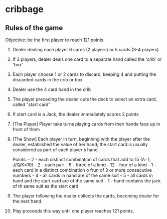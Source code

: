 # cribbage

## Rules of the game 

Objective: be the first player to reach 121 points 

1. Dealer dealing each player 6 cards (2 players) or 5 cards (3-4 players)
2. If 3 players, dealer deals one card to a separate hand called the 'crib' or 'box'
3. Each player choose 1 or 2 cards to discard, keeping 4 and putting the discarded cards in the crib or box
4. Dealer use the 4 card hand in the crib 
5. The player preceding the dealer cuts the deck to select an extra card, called "start card" 
6. If start card is a Jack, the dealer immediately scores 2 points 
7. [The Player] Player take turns playing cards from their hands face up in front of them 
8. [The Show] Each player in turn, beginning with the player after the dealer, 
    established the value of her hand; the start card is usually considered as 
    part of each player's hand 
    
    Points: 
        - 2 - each distinct combination of cards that add to 15 (A=1, J/Q/K=10)
        - 2 - each pair 
        - 6 - three of a kind 
        - 12 - four of a kind 
        - 1 - each card in a distinct combination o frun of 3 or more consecutive numbers 
        - 4 - all cards in hand are of the same suit 
        - 5 - all cards in hand and the start card are of the same suit 
        - 1 - hand contains the jack of th same suit as the start card 

9. The player following the dealer collects the cards, becoming dealer for the next hand. 
10. Play proceeds this way until one player reaches 121 points.
